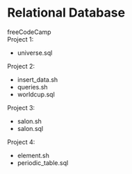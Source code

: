 # Relational Database
freeCodeCamp\
Project 1:
* universe.sql

Project 2:
* insert_data.sh
* queries.sh
* worldcup.sql

Project 3:
* salon.sh
* salon.sql

Project 4:
* element.sh
* periodic_table.sql
